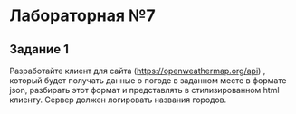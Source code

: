# Лабораторная №7

## Задание 1

Разработайте клиент для сайта (https://openweathermap.org/api) , который будет получать данные о погоде в заданном месте в формате json, разбирать этот формат и представлять в стилизированном html клиенту. Сервер должен логировать названия городов.

